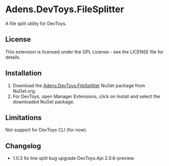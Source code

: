 # Adens.DevToys.FileSplitter
A file split utility for DevToys.

## License
This extension is licensed under the GPL License - see the LICENSE file for details.

## Installation
1. Download the [Adens.DevToys.FileSplitter](https://www.nuget.org/packages/Adens.DevToys.FileSplitter/) NuGet package from NuGet.org.
2. For DevToys, open Manager Extensions, click on Install and select the downloaded NuGet package.

## Limitations

Not support for DevToys CLI (for now).

## Changelog

- 1.0.3
fix line split bug
upgrade DevToys.Api 2.0.6-preview